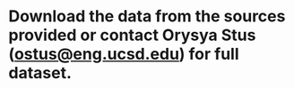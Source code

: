 # Download the data from the sources provided or contact Orysya Stus (ostus@eng.ucsd.edu) for full dataset.